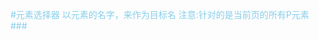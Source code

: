 #元素选择器
以元素的名字，来作为目标名
注意:针对的是当前页的所有P元素
###<head>
		<meta charset="UTF-8">
		<title></title>
		<style type="text/css">
		p{
				color: skyblue;
			}
		</style>
	</head>
